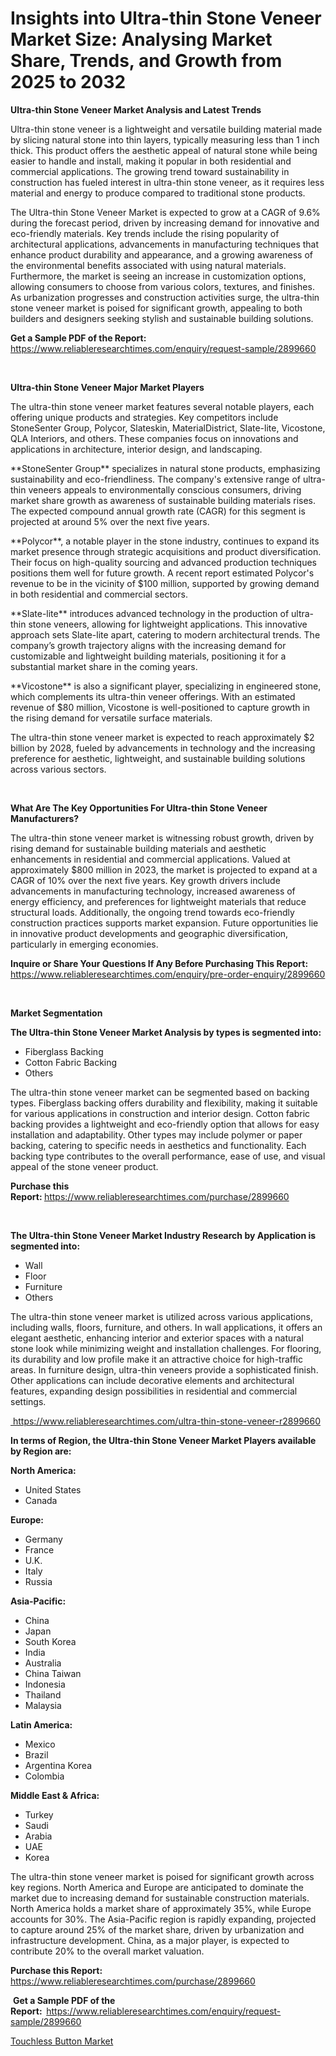 <p><h1>Insights into Ultra-thin Stone Veneer Market Size: Analysing Market Share, Trends, and Growth from 2025 to 2032</h1></p><p><strong>Ultra-thin Stone Veneer Market Analysis and Latest Trends</strong></p>
<p><p>Ultra-thin stone veneer is a lightweight and versatile building material made by slicing natural stone into thin layers, typically measuring less than 1 inch thick. This product offers the aesthetic appeal of natural stone while being easier to handle and install, making it popular in both residential and commercial applications. The growing trend toward sustainability in construction has fueled interest in ultra-thin stone veneer, as it requires less material and energy to produce compared to traditional stone products.</p><p>The Ultra-thin Stone Veneer Market is expected to grow at a CAGR of 9.6% during the forecast period, driven by increasing demand for innovative and eco-friendly materials. Key trends include the rising popularity of architectural applications, advancements in manufacturing techniques that enhance product durability and appearance, and a growing awareness of the environmental benefits associated with using natural materials. Furthermore, the market is seeing an increase in customization options, allowing consumers to choose from various colors, textures, and finishes. As urbanization progresses and construction activities surge, the ultra-thin stone veneer market is poised for significant growth, appealing to both builders and designers seeking stylish and sustainable building solutions.</p></p>
<p><strong>Get a Sample PDF of the Report:&nbsp;</strong> <a href="https://www.reliableresearchtimes.com/enquiry/request-sample/2899660?utm_campaign=3559&utm_medium=2&utm_source=Github&utm_content=ia&utm_term=16032025&utm_id=ultra-thin-stone-veneer">https://www.reliableresearchtimes.com/enquiry/request-sample/2899660</a></p>
<p>&nbsp;</p>
<p><strong>Ultra-thin Stone Veneer Major Market Players</strong></p>
<p><p>The ultra-thin stone veneer market features several notable players, each offering unique products and strategies. Key competitors include StoneSenter Group, Polycor, Slateskin, MaterialDistrict, Slate-lite, Vicostone, QLA Interiors, and others. These companies focus on innovations and applications in architecture, interior design, and landscaping.</p><p>**StoneSenter Group** specializes in natural stone products, emphasizing sustainability and eco-friendliness. The company's extensive range of ultra-thin veneers appeals to environmentally conscious consumers, driving market share growth as awareness of sustainable building materials rises. The expected compound annual growth rate (CAGR) for this segment is projected at around 5% over the next five years.</p><p>**Polycor**, a notable player in the stone industry, continues to expand its market presence through strategic acquisitions and product diversification. Their focus on high-quality sourcing and advanced production techniques positions them well for future growth. A recent report estimated Polycor's revenue to be in the vicinity of $100 million, supported by growing demand in both residential and commercial sectors.</p><p>**Slate-lite** introduces advanced technology in the production of ultra-thin stone veneers, allowing for lightweight applications. This innovative approach sets Slate-lite apart, catering to modern architectural trends. The company’s growth trajectory aligns with the increasing demand for customizable and lightweight building materials, positioning it for a substantial market share in the coming years.</p><p>**Vicostone** is also a significant player, specializing in engineered stone, which complements its ultra-thin veneer offerings. With an estimated revenue of $80 million, Vicostone is well-positioned to capture growth in the rising demand for versatile surface materials.</p><p>The ultra-thin stone veneer market is expected to reach approximately $2 billion by 2028, fueled by advancements in technology and the increasing preference for aesthetic, lightweight, and sustainable building solutions across various sectors.</p></p>
<p>&nbsp;</p>
<p><strong>What Are The Key Opportunities For Ultra-thin Stone Veneer Manufacturers?</strong></p>
<p><p>The ultra-thin stone veneer market is witnessing robust growth, driven by rising demand for sustainable building materials and aesthetic enhancements in residential and commercial applications. Valued at approximately $800 million in 2023, the market is projected to expand at a CAGR of 10% over the next five years. Key growth drivers include advancements in manufacturing technology, increased awareness of energy efficiency, and preferences for lightweight materials that reduce structural loads. Additionally, the ongoing trend towards eco-friendly construction practices supports market expansion. Future opportunities lie in innovative product developments and geographic diversification, particularly in emerging economies.</p></p>
<p><strong>Inquire or Share Your Questions If Any Before Purchasing This Report:</strong> <a href="https://www.reliableresearchtimes.com/enquiry/pre-order-enquiry/2899660?utm_campaign=3559&utm_medium=2&utm_source=Github&utm_content=ia&utm_term=16032025&utm_id=ultra-thin-stone-veneer">https://www.reliableresearchtimes.com/enquiry/pre-order-enquiry/2899660</a></p>
<p>&nbsp;</p>
<p><strong>Market Segmentation</strong></p>
<p><strong>The Ultra-thin Stone Veneer Market Analysis by types is segmented into:</strong></p>
<p><ul><li>Fiberglass Backing</li><li>Cotton Fabric Backing</li><li>Others</li></ul></p>
<p><p>The ultra-thin stone veneer market can be segmented based on backing types. Fiberglass backing offers durability and flexibility, making it suitable for various applications in construction and interior design. Cotton fabric backing provides a lightweight and eco-friendly option that allows for easy installation and adaptability. Other types may include polymer or paper backing, catering to specific needs in aesthetics and functionality. Each backing type contributes to the overall performance, ease of use, and visual appeal of the stone veneer product.</p></p>
<p><strong>Purchase this Report:&nbsp;</strong><a href="https://www.reliableresearchtimes.com/purchase/2899660?utm_campaign=3559&utm_medium=2&utm_source=Github&utm_content=ia&utm_term=16032025&utm_id=ultra-thin-stone-veneer">https://www.reliableresearchtimes.com/purchase/2899660</a></p>
<p>&nbsp;</p>
<p><strong>The Ultra-thin Stone Veneer Market Industry Research by Application is segmented into:</strong></p>
<p><ul><li>Wall</li><li>Floor</li><li>Furniture</li><li>Others</li></ul></p>
<p><p>The ultra-thin stone veneer market is utilized across various applications, including walls, floors, furniture, and others. In wall applications, it offers an elegant aesthetic, enhancing interior and exterior spaces with a natural stone look while minimizing weight and installation challenges. For flooring, its durability and low profile make it an attractive choice for high-traffic areas. In furniture design, ultra-thin veneers provide a sophisticated finish. Other applications can include decorative elements and architectural features, expanding design possibilities in residential and commercial settings.</p></p>
<p><a href="https://www.reliableresearchtimes.com/ultra-thin-stone-veneer-r2899660?utm_campaign=3559&utm_medium=2&utm_source=Github&utm_content=ia&utm_term=16032025&utm_id=ultra-thin-stone-veneer">&nbsp;https://www.reliableresearchtimes.com/ultra-thin-stone-veneer-r2899660</a></p>
<p><strong>In terms of Region, the Ultra-thin Stone Veneer Market Players available by Region are:</strong></p>
<p>
    <p> <strong> North America: </strong>
        <ul>
            <li>United States</li>
            <li>Canada</li>
        </ul>
        </p> 
    <p> <strong> Europe: </strong>
        <ul>
            <li>Germany</li>
            <li>France</li>
            <li>U.K.</li>
            <li>Italy</li>
            <li>Russia</li>
        </ul>
        </p> 
    <p> <strong> Asia-Pacific: </strong>
        <ul>
            <li>China</li>
            <li>Japan</li>
            <li>South Korea</li>
            <li>India</li>
            <li>Australia</li>
            <li>China Taiwan</li>
            <li>Indonesia</li>
            <li>Thailand</li>
            <li>Malaysia</li>
        </ul>
        </p> 
    <p> <strong> Latin America: </strong>
        <ul>
            <li>Mexico</li>
            <li>Brazil</li>
            <li>Argentina Korea</li>
            <li>Colombia</li>
        </ul>
        </p> 
    <p> <strong> Middle East & Africa: </strong>
        <ul>
            <li>Turkey</li>
            <li>Saudi</li>
            <li>Arabia</li>
            <li>UAE</li>
            <li>Korea</li>
        </ul>
    </p>
    </p>
<p><p>The ultra-thin stone veneer market is poised for significant growth across key regions. North America and Europe are anticipated to dominate the market due to increasing demand for sustainable construction materials. North America holds a market share of approximately 35%, while Europe accounts for 30%. The Asia-Pacific region is rapidly expanding, projected to capture around 25% of the market share, driven by urbanization and infrastructure development. China, as a major player, is expected to contribute 20% to the overall market valuation.</p></p>
<p><strong>Purchase this Report: </strong><a href="https://www.reliableresearchtimes.com/purchase/2899660?utm_campaign=3559&utm_medium=2&utm_source=Github&utm_content=ia&utm_term=16032025&utm_id=ultra-thin-stone-veneer">https://www.reliableresearchtimes.com/purchase/2899660</a></p>
<p>&nbsp;<strong>Get a Sample PDF of the Report:&nbsp;&nbsp;</strong><a href="https://www.reliableresearchtimes.com/enquiry/request-sample/2899660?utm_campaign=3559&utm_medium=2&utm_source=Github&utm_content=ia&utm_term=16032025&utm_id=ultra-thin-stone-veneer">https://www.reliableresearchtimes.com/enquiry/request-sample/2899660</a></p>
<p><strong></strong></p>
<p><p><a href="https://github.com/lillybosakoi/Market-Research-Report-List-1/blob/main/touchless-button-market.md?utm_campaign=3559&utm_medium=2&utm_source=Github&utm_content=ia&utm_term=16032025&utm_id=ultra-thin-stone-veneer">Touchless Button Market</a></p></p>